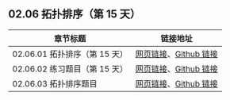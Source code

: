 ## 02.06 拓扑排序（第 15 天）

| 章节标题                               | 链接地址                                                     |
| -------------------------------------- | ------------------------------------------------------------ |
| 02.06.01 拓扑排序（第 15 天） | [网页链接](https://datawhalechina.github.io/leetcode-notes/#/ch02/02.06/02.06.01-Graph-Topological-Sorting)、[Github 链接](https://github.com/datawhalechina/leetcode-notes/blob/main/docs/ch02/02.06/02.06.01-Graph-Topological-Sorting.md) |
| 02.06.02 练习题目（第 15 天） | [网页链接](https://datawhalechina.github.io/leetcode-notes/#/ch02/02.06/02.06.02-Exercises)、[Github 链接](https://github.com/datawhalechina/leetcode-notes/blob/main/docs/ch02/02.06/02.06.02-Exercises.md) |
| 02.06.03 拓扑排序题目 | [网页链接](https://datawhalechina.github.io/leetcode-notes/#/ch02/02.06/02.06.03-Graph-Topological-Sorting-List)、[Github 链接](https://github.com/datawhalechina/leetcode-notes/blob/main/docs/ch02/02.06/02.06.03-Graph-Topological-Sorting-List.md) |
